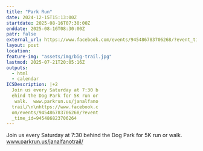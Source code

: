 ```yaml
---
title: "Park Run"
date: 2024-12-15T15:13:00Z
startdate: 2025-08-16T07:30:00Z
enddate: 2025-08-16T08:30:00Z
patr: false
external_url: https://www.facebook.com/events/945486783706268/?event_time_id=945486823706264
layout: post
location: 
feature-img: "assets/img/big-trail.jpg"
lastmod: 2025-07-21T20:05:16Z
outputs:
  - html
  - calendar
ICSDescription: |+2
  Join us every Saturday at 7:30 b  ehind the Dog Park for 5K run or   walk.  www.parkrun.us/janalfano  trail/\n\nhttps://www.facebook.c  om/events/945486783706268/?event  _time_id=945486823706264
---
```


Join us every Saturday at 7&#58;30 behind the Dog Park for 5K run or walk.  www.parkrun.us/janalfanotrail/<br>
  <br>
  
